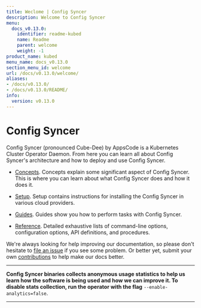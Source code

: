 ```yaml
---
title: Weclome | Config Syncer
description: Welcome to Config Syncer
menu:
  docs_v0.13.0:
    identifier: readme-kubed
    name: Readme
    parent: welcome
    weight: -1
product_name: kubed
menu_name: docs_v0.13.0
section_menu_id: welcome
url: /docs/v0.13.0/welcome/
aliases:
- /docs/v0.13.0/
- /docs/v0.13.0/README/
info:
  version: v0.13.0
---
```


# Config Syncer
Config Syncer (pronounced Cube-Dee) by AppsCode is a Kubernetes Cluster Operator Daemon. From here you can learn all about Config Syncer's architecture and how to deploy and use Config Syncer.

- [Concepts](/docs/v0.13.0/concepts/). Concepts explain some significant aspect of Config Syncer. This is where you can learn about what Config Syncer does and how it does it.

- [Setup](/docs/v0.13.0/setup/). Setup contains instructions for installing
  the Config Syncer in various cloud providers.

- [Guides](/docs/v0.13.0/guides/). Guides show you how to perform tasks with Config Syncer.

- [Reference](/docs/v0.13.0/reference/). Detailed exhaustive lists of
command-line options, configuration options, API definitions, and procedures.

We're always looking for help improving our documentation, so please don't hesitate to [file an issue](https://github.com/kubeops/config-syncer/issues/new) if you see some problem. Or better yet, submit your own [contributions](/docs/v0.13.0/CONTRIBUTING) to help
make our docs better.

---

**Config Syncer binaries collects anonymous usage statistics to help us learn how the software is being used and how we can improve it. To disable stats collection, run the operator with the flag** `--enable-analytics=false`.

---

